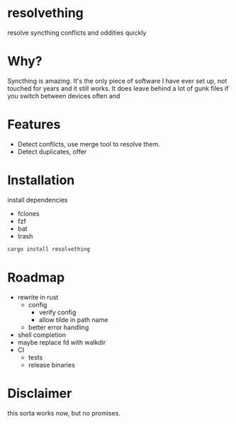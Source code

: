 # resolvething

resolve syncthing conflicts and oddities quickly

# Why?

Syncthing is amazing. It's the only piece of software I have ever set up, not
touched for years and it still works. It does leave behind a lot of gunk files if
you switch between devices often and

# Features

- Detect conflicts, use merge tool to resolve them.
- Detect duplicates, offer

# Installation

install dependencies
- fclones
- fzf
- bat
- trash

```sh
cargo install resolvething
```

# Roadmap

- rewrite in rust
    - config
      - verify config
      - allow tilde in path name
    - better error handling
- shell completion
- maybe replace fd with walkdir
- CI
    - tests
    - release binaries

# Disclaimer

this sorta works now, but no promises.
